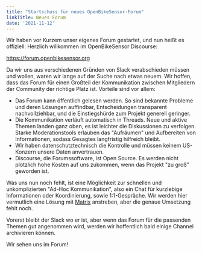 ```yaml
---
title: "Startschuss für neues OpenBikeSensor-Forum"
linkTitle: Neues Forum
date: '2021-11-12'
---
```


Wir haben vor Kurzem unser eigenes Forum gestartet, und nun heißt es offiziell:
Herzlich willkommen im OpenBikeSensor Discourse:

https://forum.openbikesensor.org

Da wir uns aus verschiedenen Gründen von Slack verabschieden müssen und wollen,
waren wir lange auf der Suche nach etwas neuem. Wir hoffen, dass das Forum für
einen Großteil der Kommunikation zwischen Mitgliedern der Community der
richtige Platz ist. Vorteile sind vor allem:

* Das Forum kann öffentlich gelesen werden. So sind bekannte Probleme und deren
  Lösungen auffindbar, Entscheidungen transparent nachvollziehbar, und die
  Einstiegshürde zum Projekt generell geringer.
* Die Kommunikation verläuft automatisch in Threads. Neue und aktive Themen
  landen ganz oben, es ist leichter die Diskussionen zu verfolgen. Starke
  Moderationstools erlauben das "Aufräumen" und Aufbereiten von Informationen,
  sodass Gesagtes langfristig hilfreich bleibt.
* Wir haben datenschutztechnisch die Kontrolle und müssen keinem US-Konzern
  unsere Daten anvertrauen.
* Discourse, die Forumssoftware, ist Open Source. Es werden nicht plötzlich
  hohe Kosten auf uns zukommen, wenn das Projekt "zu groß" geworden ist.

Was uns nun noch fehlt, ist eine Möglichkeit zur schnellen und unkomplizierten
"Ad-Hoc Kommunikation", also ein Chat für kurzlebige Informationen oder
Koordinierung, sowie 1:1-Gespräche. Wir werden hier vermutlich eine Lösung mit
[Matrix](https://matrix.org/) anstreben, aber die genaue Umsetzung fehlt noch.

Vorerst bleibt der Slack wo er ist, aber wenn das Forum für die passenden
Themen gut angenommen wird, werden wir hoffentlich bald einige Channel
archivieren können.

Wir sehen uns im Forum!
